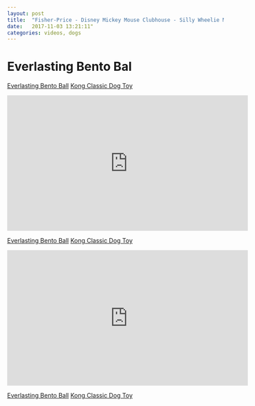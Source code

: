 ```yaml
---
layout: post
title:  "Fisher-Price - Disney Mickey Mouse Clubhouse - Silly Wheelie Mickey"
date:   2017-11-03 13:21:11"
categories: videos, dogs
---
```


# Everlasting Bento Bal


[Everlasting Bento Ball](http://amzn.to/2zueW3N)
[Kong Classic Dog Toy](http://amzn.to/2Agwygq)

<iframe width="560" height="315" src="https://www.youtube.com/embed/GyNlYo2R9_I" frameborder="0" allowfullscreen></iframe>

[Everlasting Bento Ball](http://amzn.to/2zueW3N)
[Kong Classic Dog Toy](http://amzn.to/2Agwygq)


<iframe width="560" height="315" src="https://www.youtube.com/embed/8DWEy3RgAm8" frameborder="0" allowfullscreen></iframe>

[Everlasting Bento Ball](http://amzn.to/2zueW3N)
[Kong Classic Dog Toy](http://amzn.to/2Agwygq)
